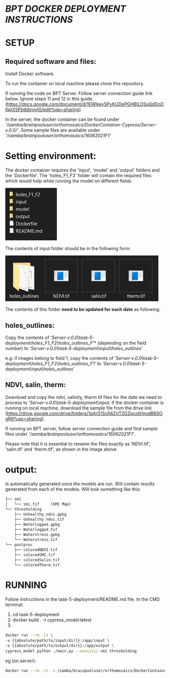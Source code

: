 # *BPT DOCKER DEPLOYMENT INSTRUCTIONS*

# SETUP

## Required software and files:
Install Docker software.

To run the container on local machine please clone this repository.

If running the code on BPT Server. Follow server connection guide link below. Ignore steps 11 and 12 in this guide. (https://docs.google.com/document/d/1EWIkey5PvKUDpPGHBILDSsQdDnDfjptXSPbtbbrqyt0/edit?usp=sharing) 


In the server, the docker container can be found under *'/samba/brainpooluser/orthomosaics/DockerContainer-Cypress/Server-v.0.0/'*. Some sample files are available under *'/samba/brainpooluser/orthomosaics/16062021F1'*

# Setting environment:
The docker container requires the 'input', 'model' and 'output' folders and the 'Dockerfile'. The 'holes_F1_F2' folder will contain the required files which would help while running the model on different fields.

![alt text](readmeimgs/fileStructure.png)


The contents of input folder should be in the following form:

![alt text](readmeimgs/inputDir.png)

The contents of this folder **need to be updated for each date** as following:

## holes_outlines:
Copy the contents of *'Server-v.0.0\task-5-deployment\holes_F1_F2\holes_outlines_F*'* (depending on the field number) to 
*'Server-v.0.0\task-5-deployment\input\holes_outlines'*

e.g: if images belong to field 1, copy the contents of *'Server-v.0.0\task-5-deployment\holes_F1_F2\holes_outlines_F1'* to *'Server-v.0.0\task-5-deployment\input\holes_outlines'*

## NDVI, salin, therm:
Download and copy the ndvi, salinity, therm tif files for the date we need to process to *'Server-v.0.0\task-5-deployment\input*. If the docker container is running on local machine, download the sample file from the drive link (https://drive.google.com/drive/folders/1qXrS1So56ZrITZGZpcoliHrodBBSOgR9?usp=sharing). 

If running on BPT server, follow server connection guide and find sample files under *'/samba/brainpooluser/orthomosaics/16062021F1'*.

Please note that it is essential to rename the files exactly as 'NDVI.tif', 'salin.tif' and 'therm.tif', as shown in the image above.


# output:
Is automatically generated once the models are run. Will contain results generated from each of the models. Will look something like this:
```
├── smi
│   └── smi.tif     (SMI Map)
└── thresholding
    ├── Unhealthy_ndvi.gpkg
    ├── Unhealthy_ndvi.tif
    ├── Waterlogged.gpkg
    ├── Waterlogged.tif
    ├── Waterstress.gpkg
    └── Waterstress.tif
└── postproc
    ├── coloredNDVI.tif
    ├── coloredSMI.tif
    ├── coloredSalin.tif
    └── coloredTherm.tif  
```

# RUNNING
Follow instructions in the task-5-deployment/README.md file.
In the CMD terminal:
1.  cd task-5-deployment
2.	docker build . -t cypress_model:latest
3.	
```bash
docker run --rm -it \
-v {{absolute/path/to/input/dir}}:/app/input \
-v {{absolute/path/to/output/dir}}:/app/output \
cypress_model python ./main.py --analysis smi thresholding
```
eg (on server):
```bash
docker run --rm -it -v /samba/brainpooluser/orthomosaics/DockerContainer-Cypress/Server-v.0.0/task-5-deployment/input:/app/input -v /samba/brainpooluser/orthomosaics/DockerContainer-Cypress/Server-v.0.0/task-5-deployment/output/output:/app/output cypress_model python ./main.py --analysis smi thresholding
```
